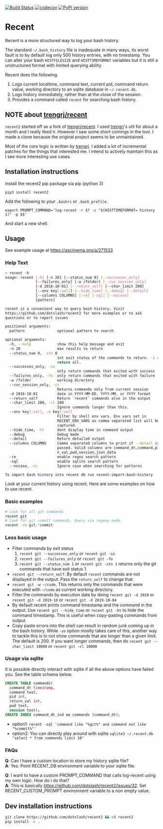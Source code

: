 [![Build Status](https://travis-ci.com/dotslash/recent2.svg?branch=master)](https://travis-ci.com/dotslash/recent2)
[![codecov](https://codecov.io/gh/dotslash/recent2/branch/master/graph/badge.svg)](https://codecov.io/gh/dotslash/recent2)
[![PyPI version](https://badge.fury.io/py/recent2.svg)](https://badge.fury.io/py/recent2)
# Recent

Recent is a more structured way to log your bash history.

The standard `~/.bash_history` file is inadequate in many ways, its
worst fault is to by default log only 500 history entries, with no timestamp.
You can alter your bash `HISTFILESIZE` and `HISTTIMEFORMAT` variables but it
is still a unstructured format with limited querying ability.

Recent does the following.

1. Logs current localtime, command text, current pid, command return value,
   working directory to an sqlite database in `~/.recent.db`.
2. Logs history immediately, rather than at the close of the session.
3. Provides a command called `recent` for searching bash history.

## NOTE about [trengrj/recent](https://github.com/trengrj/recent)

`recent2` started off as a fork of [trengrj/recent](https://github.com/trengrj/recent).
I used [trengrj](https://github.com/trengrj)'s util for about a month and I really
liked it. However I saw some short comings in the tool. I made a clone because the original
project seems to be unmaintained.

Most of the core logic is written by [trengrj](https://github.com/trengrj). I added
a lot of incremental patches for the things that interested me. I intend to actively
maintain this as I see more interesting use cases.

## Installation instructions

Install the recent2 pip package via pip (python 3)

`pip3 install recent2`

Add the following to your `.bashrc` or `.bash_profile`.

`export PROMPT_COMMAND='log-recent -r $? -c "$(HISTTIMEFORMAT= history 1)" -p $$'`

And start a new shell.

## Usage

See example usage at https://asciinema.org/a/271533

### Help Text

```sh
> recent -h
usage: recent [-h] [-n 20] [--status_num 0] [--successes_only]
              [--failures_only] [-w /folder] [--cur_session_only]
              [-d 2016-10-01] [--return_self] [--char_limit 200]
              [--env key[:val]] [--hide_time] [--debug] [--detail]
              [--columns COLUMNS] [-re] [-sql] [--nocase]
              [pattern]

recent is a convenient way to query bash history. Visit
https://github.com/dotslash/recent2 for more examples or to ask
questions or to report issues

positional arguments:
  pattern               optional pattern to search

optional arguments:
  -h, --help            show this help message and exit
  -n 20                 max results to return
  --status_num 0, -stn 0
                        int exit status of the commands to return. -1 =>
                        return all.
  --successes_only, -so
                        only return commands that exited with success
  --failures_only, -fo  only return commands that exited with failure
  -w /folder            working directory
  --cur_session_only, -cs
                        Returns commands only from current session
  -d 2016-10-01         date in YYYY-MM-DD, YYYY-MM, or YYYY format
  --return_self         Return `recent` commands also in the output
  --char_limit 200, -cl 200
                        Ignore commands longer than this.
  --env key[:val], -e key[:val]
                        Filter by shell env vars. Env vars set in
                        RECENT_ENV_VARS as comma separated list will be
                        captured.
  --hide_time, -ht      dont display time in command output
  --debug               Debug mode
  --detail              Return detailed output
  --columns COLUMNS     Comma separated columns to print if --detail is
                        passed. Valid columns are command_dt,command,pid,retur
                        n_val,pwd,session,json_data
  -re                   enable regex search pattern
  -sql                  enable sqlite search pattern
  --nocase, -nc         Ignore case when searching for patterns

To import bash history into recent db run recent-import-bash-history
```

Look at your current history using recent. Here are some examples on how to use recent.

### Basic examples

```sh
# Look for all git commands
recent git
# Look for git commit commands. Query via regexp mode.
recent -re git.*commit
```

### Less basic usage

- Filter commands by exit status
  1. `recent git --successes_only` or `recent git -so`
  2. `recent git --failures_only` or `recent git -fo`
  3. `recent git --status_num 1` or `recent git -stn 1` returns only the git commands that have exit status 1.
- `recent git --return_self`. By default `recent` commands are not displayed in the output. Pass the `return_self` to change that.
- `recent git -w ~/code`. This returns only the commands that were executed with `~/code` as current working directory.
- Filter the commands by execution date by doing `recent git -d 2019` or `recent git -d 2019-10` or `recent git -d 2019-10-04`
- By default recent prints command timestamp and the command in the output. Use `recent git --hide_time` or `recent git -ht` to hide the command timestamp. This is useful when copy-pasting commands from output.
- Copy paste errors into the shell can result in random junk coming up 
  in the bash history. While `-so` option mostly takes care of this, 
  another way to tackle this is to not show commands that are longer
  than a given limit. The default is 200. If you want longer commands,
  then do `recent git --char_limit 10000` or `recent git -cl 10000`
### Usage via sqlite

It is possible directly interact with sqlite if all the above options have failed you. See the table schema below.

```sql
CREATE TABLE commands(
  command_dt timestamp,
  command text,
  pid int,
  return_val int,
  pwd text,
  session text);
CREATE INDEX command_dt_ind on commands (command_dt);
```

- option1: `recent -sql 'command like "%git%" and command not like "%commit%"'`
- option2: You can directly play around with sqlite `sqlite3 ~/.recent.db "select * from commands limit 10"`

### FAQs

**Q**: Can I have a custom location to store my history sqlite file?   
**A**: Yes. Point RECENT_DB environment variable to your sqlite file.   

**Q**: I want to have a custom PROMPT_COMMAND that calls log-recent using my own logic. How do I do that?  
**A**: This is basically https://github.com/dotslash/recent2/issues/32. Set RECENT_CUSTOM_PROMPT environment variable 
       to a non empty value.

## Dev installation instructions

```sh
git clone https://github.com/dotslash/recent2 && cd recent2
pip install -e .
```
